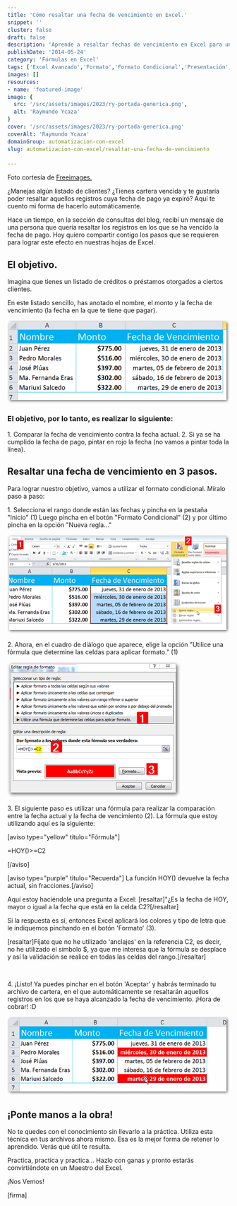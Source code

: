```yaml
---
title: 'Cómo resaltar una fecha de vencimiento en Excel.'
snippet: ''
cluster: false
draft: false 
description: 'Aprende a resaltar fechas de vencimiento en Excel para un mejor control de tu cartera. Descubre cómo hacerlo de manera sencilla y eficaz.'
publishDate: '2014-05-24'
category: 'Fórmulas en Excel'
tags: ['Excel Avanzado','Formato','Formato Condicional','Presentación','🤖 Automatización con Excel']
images: []
resources: 
- name: 'featured-image'
image: {
  src: '/src/assets/images/2023/ry-portada-generica.png',
  alt: 'Raymundo Ycaza'
}
cover: '/src/assets/images/2023/ry-portada-generica.png'
coverAlt: 'Raymundo Ycaza'
domainGroup: automatizacion-con-excel
slug: automatizacion-con-excel/resaltar-una-fecha-de-vencimiento

---
```


Foto cortesía de [Freeimages.](http://www.freeimages.com/photo/1043303 "Freeimages")

¿Manejas algún listado de clientes? ¿Tienes cartera vencida y te gustaría poder resaltar aquellos registros cuya fecha de pago ya expiró? Aquí te cuento mi forma de hacerlo automáticamente.

Hace un tiempo, en la sección de consultas del blog, recibí un mensaje de una persona que quería resaltar los registros en los que se ha vencido la fecha de pago. Hoy quiero compartir contigo los pasos que se requieren para lograr este efecto en nuestras hojas de Excel.

## El objetivo.

Imagina que tienes un listado de créditos o préstamos otorgados a ciertos clientes.

En este listado sencillo, has anotado el nombre, el monto y la fecha de vencimiento (la fecha en la que te tiene que pagar).

[![Resaltar fecha de vencimiento](/src/assets/images/2023/20130813-resaltar-fecha-de-vencimiento-000063.png)](http://raymundoycaza.com/wp-content/uploads/20130813-resaltar-fecha-de-vencimiento-000063.png)

### El objetivo, por lo tanto, es realizar lo siguiente:

1\. Comparar la fecha de vencimiento contra la fecha actual. 2. Si ya se ha cumplido la fecha de pago, pintar en rojo la fecha (no vamos a pintar toda la línea).

## Resaltar una fecha de vencimiento en 3 pasos.

Para lograr nuestro objetivo, vamos a utilizar el formato condicional. Míralo paso a paso:

1\. Selecciona el rango donde están las fechas y pincha en la pestaña "Inicio" (1) Luego pincha en el botón "Formato Condicional" (2) y por último pincha en la opción "Nueva regla..."

[![Resaltar fecha de vencimiento](/src/assets/images/2023/20130813-resaltar-fecha-de-vencimiento-000064.png)](http://raymundoycaza.com/wp-content/uploads/20130813-resaltar-fecha-de-vencimiento-000064.png)

2\. Ahora, en el cuadro de diálogo que aparece, elige la opción "Utilice una fórmula que determine las celdas para aplicar formato." (1)

[![Resaltar fecha de vencimiento](/src/assets/images/2023/20130813-resaltar-fecha-de-vencimiento-000065.png)](http://raymundoycaza.com/wp-content/uploads/20130813-resaltar-fecha-de-vencimiento-000065.png)

3\. El siguiente paso es utilizar una fórmula para realizar la comparación entre la fecha actual y la fecha de vencimiento (2). La fórmula que estoy utilizando aquí es la siguiente:

\[aviso type="yellow" titulo="Fórmula"\]

\=HOY()>=C2

\[/aviso\]

\[aviso type="purple" titulo="Recuerda"\] La función HOY() devuelve la fecha actual, sin fracciones.\[/aviso\]

Aquí estoy haciéndole una pregunta a Excel: \[resaltar\]"¿Es la fecha de HOY, mayor o igual a la fecha que está en la celda C2?\[/resaltar\]

Si la respuesta es sí, entonces Excel aplicará los colores y tipo de letra que le indiquemos pinchando en el botón 'Formato' (3).

\[resaltar\]Fíjate que no he utilizado 'anclajes' en la referencia C2, es decir, no he utilizado el símbolo $, ya que me interesa que la fórmula se desplace y así la validación se realice en todas las celdas del rango.\[/resaltar\]

 

4\. ¡Listo! Ya puedes pinchar en el botón 'Aceptar' y habrás terminado tu archivo de cartera, en el que automáticamente se resaltarán aquellos registros en los que se haya alcanzado la fecha de vencimiento. ¡Hora de cobrar! :D

[![Resaltar fecha de vencimiento](/src/assets/images/2023/20130813-resaltar-fecha-de-vencimiento-000066.png)](http://raymundoycaza.com/wp-content/uploads/20130813-resaltar-fecha-de-vencimiento-000066.png)

## ¡Ponte manos a la obra!

No te quedes con el conocimiento sin llevarlo a la práctica. Utiliza esta técnica en tus archivos ahora mismo. Esa es la mejor forma de retener lo aprendido. Verás qué útil te resulta.

Practica, practica y practica... Hazlo con ganas y pronto estarás convirtiéndote en un Maestro del Excel.

¡Nos Vemos!

\[firma\]
